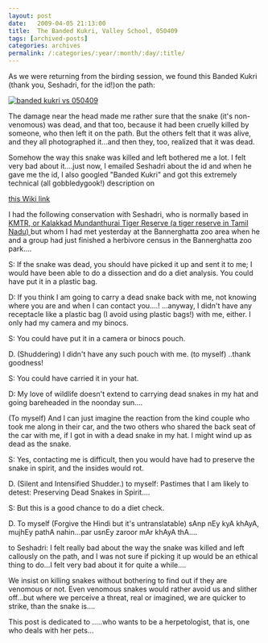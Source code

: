 ```yaml
---
layout: post
date:	2009-04-05 21:13:00
title:  The Banded Kukri, Valley School, 050409
tags: [archived-posts]
categories: archives
permalink: /:categories/:year/:month/:day/:title/
---
```

As we were returning from the birding session, we found this Banded Kukri (thank you, Seshadri, for the id!)on the path:



<a href="http://s297.photobucket.com/albums/mm205/depontis/?action=view&current=IMG_7256-3.jpg" target="_blank"><img src="http://i297.photobucket.com/albums/mm205/depontis/IMG_7256-3.jpg" border="0" alt="banded kukri vs 050409"></a>


The damage near the head made me rather sure that the snake (it's non-venomous) was dead, and that too, because it had been cruelly killed by someone, who then left it  on the path. But the others felt that it was alive, and they all photographed it...and then they, too, realized that it was dead. 

Somehow the way this snake was killed and left bothered me a lot.  I felt very bad about it....just now, I emailed Seshadri about the id and when he gave me the id,  I also googled "Banded Kukri" and got this extremely technical (all gobbledygook!) description on 

<a href="http://en.wikipedia.org/wiki/Oligodon_arnensis"> this Wiki link </a>

I had the following conservation with Seshadri, who is normally based in <a href="http://en.wikipedia.org/wiki/Kalakkad_Mundanthurai_Tiger_Reserve"> KMTR, or  Kalakkad Mundanthurai Tiger Reserve (a tiger reserve in Tamil Nadu) </a> but whom I had met yesterday at the Bannerghatta zoo area when he and a group had just finished a herbivore census in the Bannerghatta zoo park....

S: If the snake was dead, you should have picked it up and sent it to me; I would have been able to do a dissection and do a diet analysis. You could have put it in a plastic bag.

D: If you think I am going to carry a dead snake back with me, not knowing where you are and when I can contact you....! ...anyway, I didn't have any receptacle like a plastic bag (I avoid using plastic bags!) with me, either. I only had my camera and my binocs.

S: You could have put it in a camera or binocs pouch.

D. (Shuddering) I didn't have any such pouch with me. (to myself) ..thank goodness!

S: You could have carried it in your hat.

D: My love of wildlife doesn't extend to carrying dead snakes in my hat and going bareheaded in the noonday sun....

(To myself) And I can just imagine the reaction from the kind couple who took me along in their car, and the two others who shared the back seat of the car with me, if I got  in with a dead snake in my hat. I might wind up as dead as the snake.

S: Yes, contacting me is difficult, then you would have had to preserve the snake in spirit, and the insides would rot.

D. (Silent and Intensified Shudder.)
to myself: Pastimes that I am likely to detest: Preserving Dead Snakes in Spirit....

S: But this is a good chance to do a diet check.

D. To myself (Forgive the Hindi but it's untranslatable) sAnp nEy kyA khAyA, mujhEy pathA nahin...par usnEy zaroor mAr khAyA thA.... 

to Seshadri: I felt really bad about the way the snake was killed and left callously on the path, and I was not sure if picking it up would be an ethical thing to do...I felt very bad about it for quite a while....

We insist on killing snakes without bothering to find out if they are venomous or not. Even venomous snakes would rather avoid us and slither off...but where we perceive a threat, real or imagined, we are quicker to strike, than the snake is....

This post is dedicated to <LJ user="mamtanaidu">.....who wants to be a herpetologist, that is, one who deals with her pets...
